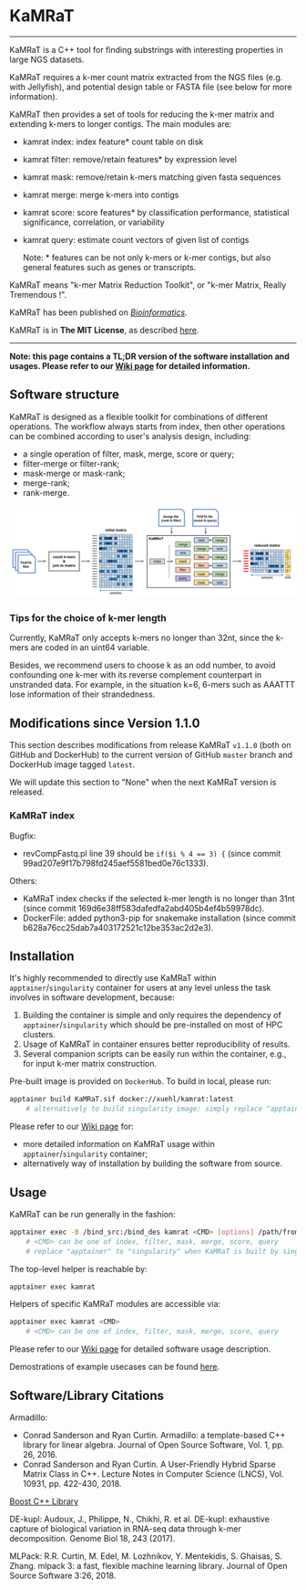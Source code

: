 # KaMRaT

-----
KaMRaT is a C++ tool for finding substrings with interesting properties in large NGS datasets. 

KaMRaT requires a k-mer count matrix extracted from the NGS files (e.g. with Jellyfish), and potential design table or FASTA file (see below for more information). 

KaMRaT then provides a set of tools for reducing the k-mer matrix and extending k-mers to longer contigs. The main modules are:

- kamrat index: index feature* count table on disk
- kamrat filter: remove/retain features* by expression level 
- kamrat mask: remove/retain k-mers matching given fasta sequences
- kamrat merge: merge k-mers into contigs
- kamrat score: score features* by classification performance, statistical significance, correlation, or variability 
- kamrat query: estimate count vectors of given list of contigs

  Note: \*	features can be not only k-mers or k-mer contigs, but also general features such as genes or transcripts.

KaMRaT means "k-mer Matrix Reduction Toolkit", or "k-mer Matrix, Really Tremendous !".

KaMRaT has been published on [*Bioinformatics*](https://academic.oup.com/bioinformatics/article/40/3/btae090/7623008).

KaMRaT is in **The MIT License**, as described [here](https://github.com/Transipedia/KaMRaT/blob/master/docs/COPYRIGHTS).

-----

**Note: this page contains a TL;DR version of the software installation and usages. Please refer to our [Wiki page](https://github.com/Transipedia/KaMRaT/wiki) for detailed information.**

## Software structure
KaMRaT is designed as a flexible toolkit for combinations of different operations. The workflow always starts from index, then other operations can be combined according to user's analysis design, including:

- a single operation of filter, mask, merge, score or query;
- filter-merge or filter-rank;
- mask-merge or mask-rank;
- merge-rank;
- rank-merge.

![workflow](./docs/workflow.png)

### Tips for the choice of k-mer length
Currently, KaMRaT only accepts k-mers no longer than 32nt, since the k-mers are coded in an uint64 variable.

Besides, we recommend users to choose k as an odd number, to avoid confounding one k-mer with its reverse complement counterpart in unstranded data. For example, in the situation k=6, 6-mers such as AAATTT lose information of their strandedness.

## Modifications since Version 1.1.0
This section describes modifications from release KaMRaT `v1.1.0` (both on GitHub and DockerHub) to the current version of GitHub `master` branch and DockerHub image tagged `latest`.

We will update this section to "None" when the next KaMRaT version is released.

### KaMRaT index
Bugfix:
- revCompFastq.pl line 39 should be `if($i % 4 == 3) {` (since commit 99ad207e9f17b798fd245aef5581bed0e76c1333).

Others:
- KaMRaT index checks if the selected k-mer length is no longer than 31nt (since commit 169d6e38ff583dafedfa2abd405b4ef4b59978dc).
- DockerFile: added python3-pip for snakemake installation (since commit b628a76cc25dab7a403172521c12be353ac2d2e3).

## Installation
It's highly recommended to directly use KaMRaT within `apptainer`/`singularity` container for users at any level unless the task involves in software development, because:

1. Building the container is simple and only requires the dependency of `apptainer`/`singularity` which should be pre-installed on most of HPC clusters.
2. Usage of KaMRaT in container ensures better reproducibility of results.
3. Several companion scripts can be easily run within the container, e.g., for input k-mer matrix construction.

Pre-built image is provided on `DockerHub`. To build in local, please run:

```bash
apptainer build KaMRaT.sif docker://xuehl/kamrat:latest
    # alternatively to build singularity image: simply replace "apptainer" to "singularity"
```

Please refer to our [Wiki page](https://github.com/Transipedia/KaMRaT/wiki/1.-Software-Installation) for:
- more detailed information on KaMRaT usage within `apptainer`/`singularity` container;
- alternatively way of installation by building the software from source.

## Usage
KaMRaT can be run generally in the fashion:

``` bash
apptainer exec -B /bind_src:/bind_des kamrat <CMD> [options] /path/from/{bind_des}/to/input/kmer/table 
    # <CMD> can be one of index, filter, mask, merge, score, query
    # replace "apptainer" to "singularity" when KaMRaT is built by singularity
```

The top-level helper is reachable by:

``` bash
apptainer exec kamrat
```

Helpers of specific KaMRaT modules are accessible via:

``` bash
apptainer exec kamrat <CMD>
    # <CMD> can be one of index, filter, mask, merge, score, query
```

Please refer to our [Wiki page](https://github.com/Transipedia/KaMRaT/wiki/2.-Software-Usage) for detailed software usage description.

Demostrations of example usecases can be found [here](https://github.com/Transipedia/KaMRaT/wiki/3.-Workflow-Demos).

## Software/Library Citations

Armadillo:

+ Conrad Sanderson and Ryan Curtin. Armadillo: a template-based C++ library for linear algebra. Journal of Open Source Software, Vol. 1, pp. 26, 2016.
+ Conrad Sanderson and Ryan Curtin. A User-Friendly Hybrid Sparse Matrix Class in C++. Lecture Notes in Computer Science (LNCS), Vol. 10931, pp. 422-430, 2018.

[Boost C++ Library](https://www.boost.org/)

DE-kupl: Audoux, J., Philippe, N., Chikhi, R. et al. DE-kupl: exhaustive capture of biological variation in RNA-seq data through k-mer decomposition. Genome Biol 18, 243 (2017).

MLPack: R.R. Curtin, M. Edel, M. Lozhnikov, Y. Mentekidis, S. Ghaisas, S. Zhang. mlpack 3: a fast, flexible machine learning library. Journal of Open Source Software 3:26, 2018.
